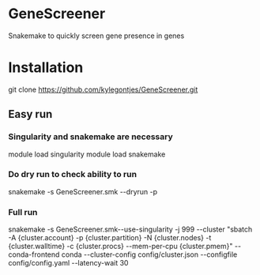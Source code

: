 # GeneScreener
Snakemake to quickly screen gene presence in genes 

# Installation
git clone https://github.com/kylegontjes/GeneScreener.git

## Easy run
### Singularity and snakemake are necessary 
module load singularity
module load snakemake

### Do dry run to check ability to run
snakemake -s GeneScreener.smk --dryrun -p

### Full run
snakemake -s GeneScreener.smk--use-singularity -j 999 --cluster "sbatch -A {cluster.account} -p {cluster.partition} -N {cluster.nodes} -t {cluster.walltime} -c {cluster.procs} --mem-per-cpu {cluster.pmem}" --conda-frontend conda --cluster-config config/cluster.json --configfile config/config.yaml --latency-wait 30